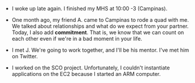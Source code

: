 - I woke up late again. I finished my MHS at 10:00 -3 (Campinas).

- One month ago, my friend A. came to Campinas to rode a quad with me. We talked about relationships and what do we expect from your partner. Today, I also add **commitment**. That is, we know that we can count on each other even if we're in a bad moment in your life.

- I met J. We're going to work together, and I'll be his mentor. I've met him on Twitter.

- I worked on the SCO project. Unfortunately, I couldn't instantiate applications on the EC2 because I started an ARM computer.
